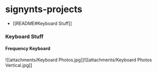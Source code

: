 # signynts-projects

- [[README#Keyboard Stuff]]

### Keyboard Stuff

#### Frequency Keyboard
![[attachments/Keyboard Photos.jpg]]![[attachments/Keyboard Photos Vertical.jpg]]
